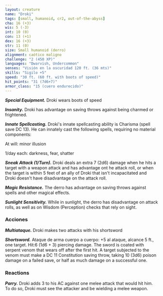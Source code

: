 ```yaml
---
layout: creature
name: "Droki"
tags: [small, humanoid, cr2, out-of-the-abyss]
cha: 16 (+3)
wis: 5 (-3)
int: 10 (0)
con: 13 (+1)
dex: 16 (+3)
str: 11 (0)
size: Small humanoid (derro)
alignment: caótico maligno
challenge: "2 (450 XP)"
languages: "Dwarvish, Undercommon"
senses: "Visión en la oscuridad 120 ft. (36 mts)"
skills: "Sigilo +5"
speed: "30 ft. (60 ft. with boots of speed)"
hit_points: "31 (7d6+7)"
armor_class: "15 (cuero endurecido)"
---
```


***Special Equipment.*** Droki wears boots of speed

***Insanity.*** Droki has advantage on saving throws against being charmed or frightened.

***Innate Spellcasting.*** Droki's innate spellcasting ability is Charisma (spell save DC 13). He can innately cast the following spells, requiring no material components:

At will: minor illusion

1/day each: darkness, fear, shatter

***Sneak Attack (1/Turn).*** Droki deals an extra 7 (2d6) damage when he hits a target with a weapon attack and has advantage ont he attack roll, or when the target is within 5 feet of an ally of Droki that isn't incapacitated and Droki doesn't have disadvantage on the attack roll.

***Magic Resistance.*** The derro has advantage on saving throws against spells and other magical effects.

***Sunlight Sensitivity.*** While in sunlight, the derro has disadvantage on attack rolls, as well as on Wisdom (Perception) checks that rely on sight.

### Acciones

***Multiataque.*** Droki makes two attacks with his shortsword

***Shortsword.*** Ataque de arma cuerpo a cuerpo: +5 al ataque, alcance 5 ft., one target. Hit:6 (1d6 + 3) piercing damage. The sword is coated with serpent venom that wears off after the first hit. A target subjected to the venom must make a DC 11 Constitution saving throw, taking 10 (3d6) poison damage on a failed save, or half as much damage on a successful one.

### Reactions

***Parry.*** Droki adds 3 to his AC against one melee attack that would hit him. To do so, Droki must see the attacker and be wielding a melee weapon.
